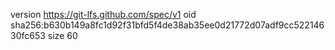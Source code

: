version https://git-lfs.github.com/spec/v1
oid sha256:b630b149a8fc1d92f31bfd5f4de38ab35ee0d21772d07adf9cc52214630fc653
size 60

